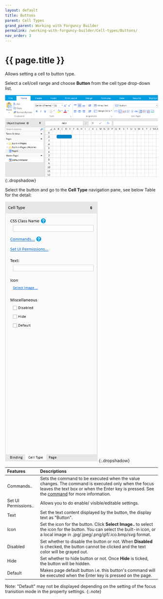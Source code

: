 ```yaml
---
layout: default
title: Buttons
parent: Cell Types
grand_parent: Working with Forguncy Builder
permalink: /working-with-forguncy-builder/Cell-types/Buttons/
nav_order: 3
---
```


# {{ page.title }}

Allows setting a cell to button type. 

Select a cell/cell range and choose **Button** from the cell type drop-down list.

![Button](/assets/images/product-images/button-celltype.png)
{:.dropshadow}

Select the button and go to the **Cell Type** navigation pane, see below Table for the detail:

![Button](/assets/images/product-images/button-celltype-settings.png)
{:.dropshadow}

|Features|Descriptions|
|:--|:--|
|Commands..|Sets the command to be executed when the value changes. The command is executed only when the focus leaves the text box or when the Enter key is pressed. See the [command](http://localhost:4000/develop/commands/#commands) for more information.|
|Set UI Permissions..|Allows you to do enable/ visible/editable settings.|
|Text|Set the text content displayed by the button, the display text as "Button".|
|Icon|Set the icon for the button. Click **Select Image..** to select the icon for the button. You can select the built-in icon, or a local image in .jpg/.jpeg/.png/gif/.ico.bmp/svg format.| 
|Disabled|Set whether to disable the button or not. When **Disabled** is checked, the button cannot be clicked and the text color will be grayed out.|
|Hide|Set whether to hide button or not. Once **Hide** is ticked, the button will be hidden.|
|Default|Makes page default button i.e. this button's command will be executed when the Enter key is pressed on the page. |

Note: "Default" may not be displayed depending on the setting of the focus transition mode in the property settings. 
{:.note}


